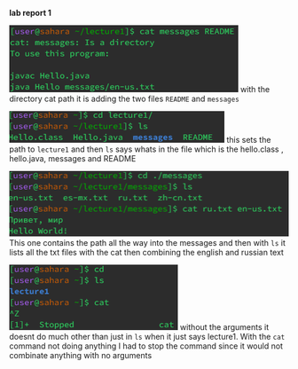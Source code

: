 **lab report 1**

![Image](directorycatpath.png)
with the directory cat path it is adding the two files `README` and `messages`

![Image](directorypath.png)
this sets the path to `lecture1` and then `ls` says whats in the file which is the hello.class , hello.java, messages and README

![Image](filepath.png)
This one contains the path all the way into the messages and then with `ls` it lists all the txt files with the cat then combining the english and russian text

![Image](noargs.png)
without the arguments it doesnt do much other than just in `ls` when it just says lecture1.
With the `cat` command not doing anything I had to stop the command since it would not combinate anything with no arguments
